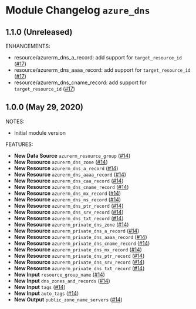 # Module Changelog `azure_dns`

## 1.1.0 (Unreleased)

ENHANCEMENTS:

* resource/azurerm_dns_a_record: add support for `target_resource_id` ([#17](https://github.cerner.com/CSM/terraform_registry/issues/17))
* resource/azurerm_dns_aaaa_record: add support for `target_resource_id` ([#17](https://github.cerner.com/CSM/terraform_registry/issues/17))
* resource/azurerm_dns_cname_record: add support for `target_resource_id` ([#17](https://github.cerner.com/CSM/terraform_registry/issues/17))

## 1.0.0 (May 29, 2020)

NOTES:

* Initial module version

FEATURES:

* **New Data Source** `azurerm_resource_group` ([#14](https://github.cerner.com/CSM/terraform_registry/pull/14))
* **New Resource** `azurerm_dns_zone` ([#14](https://github.cerner.com/CSM/terraform_registry/pull/14))
* **New Resource** `azurerm_dns_a_record` ([#14](https://github.cerner.com/CSM/terraform_registry/pull/14))
* **New Resource** `azurerm_dns_aaaa_record` ([#14](https://github.cerner.com/CSM/terraform_registry/pull/14))
* **New Resource** `azurerm_dns_caa_record` ([#14](https://github.cerner.com/CSM/terraform_registry/pull/14))
* **New Resource** `azurerm_dns_cname_record` ([#14](https://github.cerner.com/CSM/terraform_registry/pull/14))
* **New Resource** `azurerm_dns_mx_record` ([#14](https://github.cerner.com/CSM/terraform_registry/pull/14))
* **New Resource** `azurerm_dns_ns_record` ([#14](https://github.cerner.com/CSM/terraform_registry/pull/14))
* **New Resource** `azurerm_dns_ptr_record` ([#14](https://github.cerner.com/CSM/terraform_registry/pull/14))
* **New Resource** `azurerm_dns_srv_record` ([#14](https://github.cerner.com/CSM/terraform_registry/pull/14))
* **New Resource** `azurerm_dns_txt_record` ([#14](https://github.cerner.com/CSM/terraform_registry/pull/14))
* **New Resource** `azurerm_private_dns_zone` ([#14](https://github.cerner.com/CSM/terraform_registry/pull/14))
* **New Resource** `azurerm_private_dns_a_record` ([#14](https://github.cerner.com/CSM/terraform_registry/pull/14))
* **New Resource** `azurerm_private_dns_aaaa_record` ([#14](https://github.cerner.com/CSM/terraform_registry/pull/14))
* **New Resource** `azurerm_private_dns_cname_record` ([#14](https://github.cerner.com/CSM/terraform_registry/pull/14))
* **New Resource** `azurerm_private_dns_mx_record` ([#14](https://github.cerner.com/CSM/terraform_registry/pull/14))
* **New Resource** `azurerm_private_dns_ptr_record` ([#14](https://github.cerner.com/CSM/terraform_registry/pull/14))
* **New Resource** `azurerm_private_dns_srv_record` ([#14](https://github.cerner.com/CSM/terraform_registry/pull/14))
* **New Resource** `azurerm_private_dns_txt_record` ([#14](https://github.cerner.com/CSM/terraform_registry/pull/14))
* **New Input** `resource_group_name` ([#14](https://github.cerner.com/CSM/terraform_registry/pull/14))
* **New Input** `dns_zones_and_records` ([#14](https://github.cerner.com/CSM/terraform_registry/pull/14))
* **New Input** `tags` ([#14](https://github.cerner.com/CSM/terraform_registry/pull/14))
* **New Input** `auto_tags` ([#14](https://github.cerner.com/CSM/terraform_registry/pull/14))
* **New Output** `public_zone_name_servers` ([#14](https://github.cerner.com/CSM/terraform_registry/pull/14))
